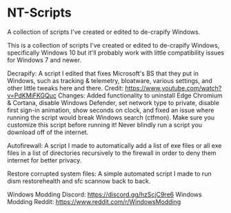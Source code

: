 # NT-Scripts
A collection of scripts I've created or edited to de-crapify Windows.

This is a collection of scripts I've created or edited to de-crapify Windows, specifically Windows 10 but it'll probably work with little compatibility issues for Windows 7 and newer.

Decrapify: A script I edited that fixes Microsoft's BS that they put in Windows, such as tracking & telemetry, bloatware, various settings, and other little tweaks here and there.
Credit: https://www.youtube.com/watch?v=PdKMiFKGQuc
Changes: Added functionality to uninstall Edge Chromium & Cortana, disable Windows Defender, set network type to private, disable first sign-in animation, show seconds on clock, and fixed an issue where running the script would break Windows search (ctfmon).
Make sure you customize this script before running it! Never blindly run a script you download off of the internet.

Autofirewall: A script I made to automatically add a list of exe files or all exe files in a list of directories recursively to the firewall in order to deny them internet for better privacy.

Restore corrupted system files: A simple automated script I made to run dism restorehealth and sfc scannow back to back.

Windows Modding Discord: https://discord.gg/hzScjC9re6
Windows Modding Reddit: https://www.reddit.com/r/WindowsModding
